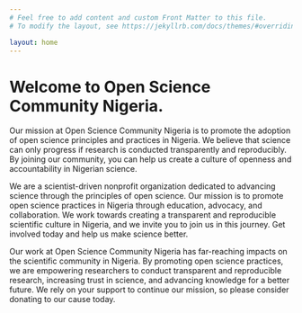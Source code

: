 ```yaml
---
# Feel free to add content and custom Front Matter to this file.
# To modify the layout, see https://jekyllrb.com/docs/themes/#overriding-theme-defaults

layout: home
---
```


# Welcome to Open Science Community Nigeria.

Our mission at Open Science Community Nigeria is to promote the adoption of open science principles and practices in Nigeria. We believe that science can only progress if research is conducted transparently and reproducibly. By joining our community, you can help us create a culture of openness and accountability in Nigerian science.

We are a scientist-driven nonprofit organization dedicated to advancing science through the principles of open science. Our mission is to promote open science practices in Nigeria through education, advocacy, and collaboration. We work towards creating a transparent and reproducible scientific culture in Nigeria, and we invite you to join us in this journey. Get involved today and help us make science better.

Our work at Open Science Community Nigeria has far-reaching impacts on the scientific community in Nigeria. By promoting open science practices, we are empowering researchers to conduct transparent and reproducible research, increasing trust in science, and advancing knowledge for a better future. We rely on your support to continue our mission, so please consider donating to our cause today.
